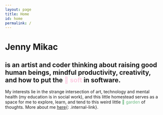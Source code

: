 ```yaml
---
layout: page
title: Home
id: home
permalink: /
---
```


# <span class="rainbow big">Jenny Mikac</span>

## is an artist and coder thinking about raising good human beings, mindful productivity, creativity, and how to put the <span style="color: #fccde2">🌸 soft</span> in software.

My interests lie in the strange intersection of art, technology and mental health (my education is in social work), and this little homestead serves as a space for me to explore, learn, and tend to this weird little <span style="color: #6DBA82">🌿 garden</span> of thoughts. More about me [here](./about){: .internal-link}.

<style>
  .wrapper {
    max-width: 46em;
  }
</style>
